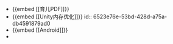- {{embed [[育儿PDF]]}}
- {{embed [[Unity内存优化]]}}
  id:: 6523e76e-53bd-428d-a75a-db4591879ad0
- {{embed [[Android]]}}
-